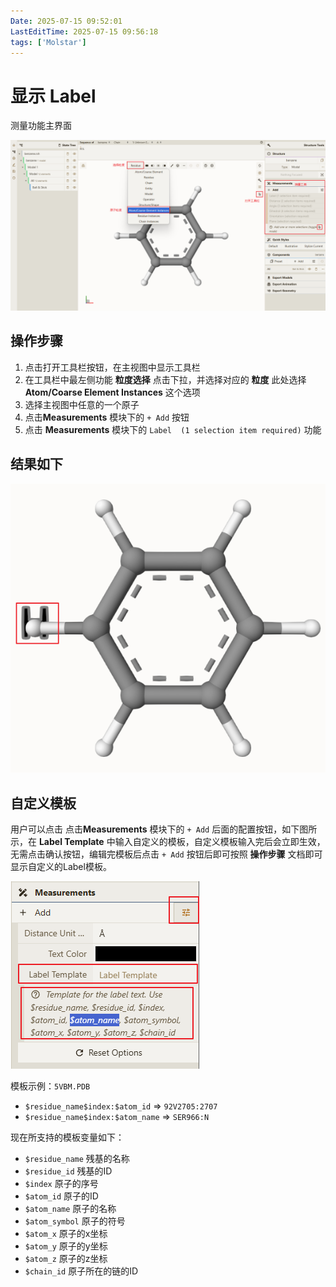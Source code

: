 ```yaml
---
Date: 2025-07-15 09:52:01
LastEditTime: 2025-07-15 09:56:18
tags: ['Molstar']
---
```

# 显示 Label

测量功能主界面

![测量主界面](./assets/measurements.png)


## 操作步骤

1. 点击打开工具栏按钮，在主视图中显示工具栏
2. 在工具栏中最左侧功能 **粒度选择** 点击下拉，并选择对应的 **粒度** 此处选择 **Atom/Coarse Element Instances** 这个选项
3. 选择主视图中任意的一个原子
4. 点击**Measurements** 模块下的 `+ Add` 按钮
5. 点击 **Measurements** 模块下的 `Label  (1 selection item required)` 功能


## 结果如下

![Label](./assets/Label.png)


## 自定义模板

用户可以点击 点击**Measurements** 模块下的 `+ Add` 后面的配置按钮，如下图所示，在 **Label Template** 中输入自定义的模板，自定义模板输入完后会立即生效，无需点击确认按钮，编辑完模板后点击 `+ Add` 按钮后即可按照 **操作步骤** 文档即可显示自定义的Label模板。

![Label](./assets/Label_Template.png)

模板示例：`5VBM.PDB`
- `$residue_name$index:$atom_id` => `92V2705:2707`
- `$residue_name$index:$atom_name` => `SER966:N`

现在所支持的模板变量如下：
- `$residue_name` 残基的名称
- `$residue_id` 残基的ID
- `$index` 原子的序号
- `$atom_id` 原子的ID
- `$atom_name` 原子的名称
- `$atom_symbol` 原子的符号
- `$atom_x` 原子的x坐标
- `$atom_y` 原子的y坐标
- `$atom_z` 原子的z坐标
- `$chain_id` 原子所在的链的ID
         

